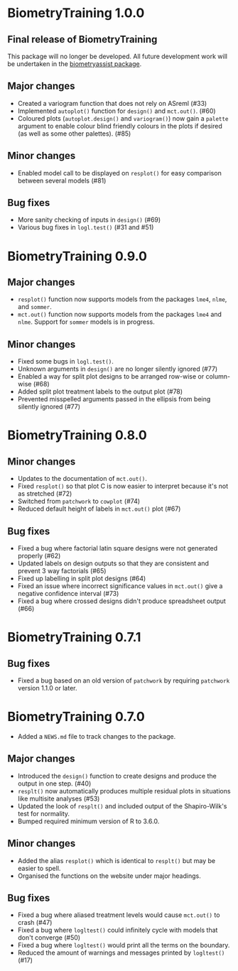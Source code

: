 # BiometryTraining 1.0.0

## Final release of BiometryTraining

This package will no longer be developed. All future development work will be undertaken in the [biometryassist package](https://biometryhub.github.io/biometryassist/).

## Major changes

- Created a variogram function that does not rely on ASreml (#33)
- Implemented `autoplot()` function for `design()` and `mct.out()`. (#60)
- Coloured plots (`autoplot.design()` and `variogram()`) now gain a `palette` argument to enable colour blind friendly colours in the plots if desired (as well as some other palettes). (#85)

## Minor changes

- Enabled model call to be displayed on `resplot()` for easy comparison between several models (#81)

## Bug fixes

- More sanity checking of inputs in `design()` (#69)
- Various bug fixes in `logl.test()` (#31 and #51)

# BiometryTraining 0.9.0

## Major changes

- `resplot()` function now supports models from the packages `lme4`, `nlme`, and `sommer`.
- `mct.out()` function now supports models from the packages `lme4` and `nlme`. Support for `sommer` models is in progress.

## Minor changes

- Fixed some bugs in `logl.test()`.
- Unknown arguments in `design()` are no longer silently ignored (#77)
- Enabled a way for split plot designs to be arranged row-wise or column-wise (#68)
- Added split plot treatment labels to the output plot (#78)
- Prevented misspelled arguments passed in the ellipsis from being silently ignored (#77)

# BiometryTraining 0.8.0

## Minor changes

- Updates to the documentation of `mct.out()`.
- Fixed `resplot()` so that plot C is now easier to interpret because it's not as stretched (#72)
- Switched from `patchwork` to `cowplot` (#74)
- Reduced default height of labels in `mct.out()` plot (#67)

## Bug fixes

- Fixed a bug where factorial latin square designs were not generated properly (#62)
- Updated labels on design outputs so that they are consistent and prevent 3 way factorials (#65)
- Fixed up labelling in split plot designs (#64)
- Fixed an issue where incorrect significance values in `mct.out()` give a negative confidence interval (#73)
- Fixed a bug where crossed designs didn't produce spreadsheet output (#66)

# BiometryTraining 0.7.1

## Bug fixes

- Fixed a bug based on an old version of `patchwork` by requiring `patchwork` version 1.1.0 or later.

# BiometryTraining 0.7.0

* Added a `NEWS.md` file to track changes to the package.

## Major changes

- Introduced the `design()` function to create designs and produce the output in one step. (#40)
- `resplt()` now automatically produces multiple residual plots in situations like multisite analyses (#53)
- Updated the look of `resplt()` and included output of the Shapiro-Wilk's test for normality.
- Bumped required minimum version of R to 3.6.0.

## Minor changes

- Added the alias `resplot()` which is identical to `resplt()` but may be easier to spell.
- Organised the functions on the website under major headings.

## Bug fixes

- Fixed a bug where aliased treatment levels would cause `mct.out()` to crash (#47)
- Fixed a bug where `logltest()` could infinitely cycle with models that don't converge (#50)
- Fixed a bug where `logltest()` would print all the terms on the boundary.
- Reduced the amount of warnings and messages printed by `logltest()` (#17)
